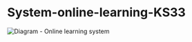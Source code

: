 # System-online-learning-KS33
![Diagram - Online learning system](https://github.com/IgorBediukh/System-online-learning-KS33/assets/144693849/9d35ba8f-e88a-4f4f-857e-002ed268e291)
